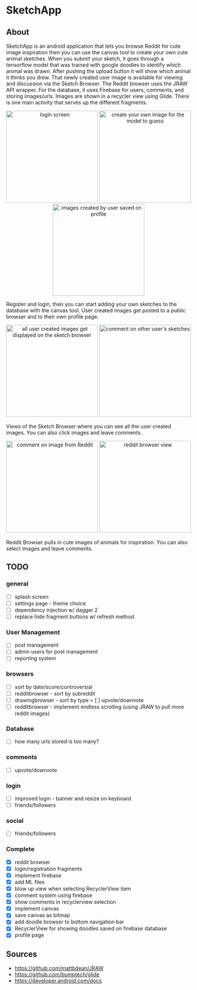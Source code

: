 # SketchApp

## About ##

SketchApp is an android application that lets you browse Reddit for cute image inspiration then you can use the canvas tool to create your own cute animal sketches. When you submit your sketch, it goes through a tensorflow model that was trained with google doodles to identify which animal was drawn. After pushing the upload button it will show which animal it thinks you drew. That newly created user image is available for viewing and discussion via the Sketch Browser. The Reddit browser uses the JRAW API wrapper. For the database, it uses Firebase for users, comments, and storing images/urls. Images are shown in a recycler view using Glide. There is one main activity that serves up the different fragments. 

<p align="center">
    <img width="250" alt="login screen" src="https://i.imgur.com/93DWAoQ.jpg">
    <img width="250" alt="create your own image for the model to guess" src="https://i.imgur.com/IIpOGy1.jpg">
    <img width="250" alt="images created by user saved on profile" src="https://i.imgur.com/ka6je3Y.jpg">

</p>

Register and login, then you can start adding your own sketches to the database with the canvas tool. User created images get posted to a public browser and to their own profile page.

<p align="center">
    <img width="250" alt="all user created images get displayed on the sketch browser" src="https://i.imgur.com/uZZHw2l.jpg">
    <img width="250" alt="comment on other user's sketches" src="https://i.imgur.com/P6C6F7X.jpg">
</p>

Views of the Sketch Browser where you can see all the user created images. You can also click images and leave comments.

<p align="center">
    <img width="250" alt="comment on image from Reddit" src="https://i.imgur.com/0s8bKXx.jpg">
    <img width="250" alt="reddit browser view" src="https://i.imgur.com/LJun09b.jpg">
</p>

Reddit Browser pulls in cute images of animals for inspiration. You can also select images and leave comments. 


## TODO ##

### general
- [ ] splash screen
- [ ] settings page - theme choice
- [ ] dependency injection w/ dagger 2
- [ ] replace hide fragment buttons w/ refresh method

### User Management
- [ ] post management
- [ ] admin users for post management
- [ ] reporting system

### browsers
- [ ] sort by date/score/controversial
- [ ] redditbrowser - sort by subreddit
- [ ] drawingbrowser - sort by type
= [ ] upvote/downvote
- [ ] redditbrowser - implement endless scrolling (using JRAW to pull more reddit images)

### Database
- [ ] how many urls stored is too many?

### comments
- [ ] upvote/downvote

### login
- [ ] improved login - banner and resize on keyboard
- [ ] friends/followers

### social
- [ ] friends/followers

### Complete
- [x] reddit browser
- [x] login/registration fragments
- [x] implement firebase
- [x] add ML files
- [x] blow up view when selecting RecyclerView item
- [x] comment system using firebase
- [x] show comments in recyclerview selection
- [x] implement canvas
- [x] save canvas as bitmap
- [x] add doodle browser to bottom navigation bar
- [x] RecyclerView for showing doodles saved on firebase database
- [x] profile page

## Sources ##
* https://github.com/mattbdean/JRAW
* https://github.com/bumptech/glide
* https://developer.android.com/docs
